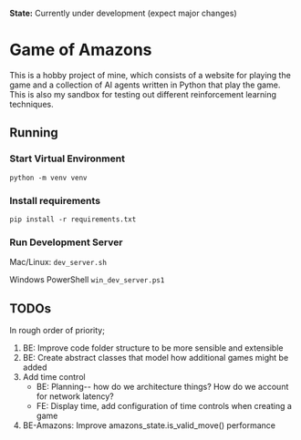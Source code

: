 **State:** Currently under development (expect major changes)

# Game of Amazons
This is a hobby project of mine, which consists of a website for playing the game and a collection of AI agents written in Python that play the game.
This is also my sandbox for testing out different reinforcement learning techniques.

## Running

### Start Virtual Environment
`python -m venv venv`

### Install requirements
`pip install -r requirements.txt`

### Run Development Server
Mac/Linux:
`dev_server.sh`

Windows PowerShell
`win_dev_server.ps1`

## TODOs
In rough order of priority;
1. BE: Improve code folder structure to be more sensible and extensible
1. BE: Create abstract classes that model how additional games might be added
1. Add time control
    - BE: Planning-- how do we architecture things? How do we account for network latency?
    - FE: Display time, add configuration of time controls when creating a game
1. BE-Amazons: Improve amazons_state.is_valid_move() performance